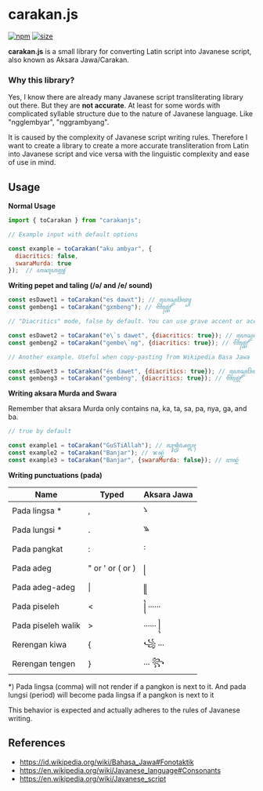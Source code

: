 # carakan.js

[![npm](https://img.shields.io/npm/v/carakanjs?color=green)](https://www.npmjs.com/package/carakanjs)
[![size](https://img.shields.io/github/repo-size/masnormen/carakanjs?color=green)](https://github.com/masnormen/carakanjs)

**carakan.js** is a small library for converting Latin script into Javanese script, also known as Aksara Jawa/Carakan.


### Why this library?

Yes, I know there are already many Javanese script transliterating library out there. But they are **not accurate**. At least for some words with complicated syllable structure due to the nature of Javanese language. Like "ngglembyar", "nggrambyang".

It is caused by the complexity of Javanese script writing rules. Therefore I want to create a library to create a more accurate transliteration from Latin into Javanese script and vice versa with the linguistic complexity and ease of use in mind.

## Usage

**Normal Usage**
```js
import { toCarakan } from "carakanjs";

// Example input with default options

const example = toCarakan("aku ambyar", {
  diacritics: false,
  swaraMurda: true
});  // ꦲꦏꦸꦲꦩ꧀ꦧꦾꦂ
```

**Writing pepet and taling (/ə/ and /e/ sound)**
```js
const esDawet1 = toCarakan("es dawxt"); // ꦲꦺꦱ꧀ꦢꦮꦼꦠ꧀
const gembeng1 = toCarakan("gxmbeng"); // ꦒꦼꦩ꧀ꦧꦺꦁ

// "Diacritics" mode, false by default. You can use grave accent or accented 'e'.

const esDawet2 = toCarakan("e\`s dawet", {diacritics: true}); // ꦲꦺꦱ꧀ꦢꦮꦼꦠ꧀
const gembeng2 = toCarakan("gembe\`ng", {diacritics: true}); // ꦒꦼꦩ꧀ꦧꦺꦁ

// Another example. Useful when copy-pasting from Wikipedia Basa Jawa

const esDawet3 = toCarakan("és dawet", {diacritics: true}); // ꦲꦺꦱ꧀ꦢꦮꦼꦠ꧀
const gembeng3 = toCarakan("gembéng", {diacritics: true}); // ꦒꦼꦩ꧀ꦧꦺꦁ
```

**Writing aksara Murda and Swara**

Remember that aksara Murda only contains na, ka, ta, sa, pa, nya, ga, and ba.
```js
// true by default

const example1 = toCarakan("GuSTiAllah"); // ꦓꦸꦯ꧀ꦡꦶꦄꦭ꧀ꦭꦃ
const example2 = toCarakan("Banjar"); // ꦨꦤ꧀ꦗꦂ
const example3 = toCarakan("Banjar", {swaraMurda: false}); // ꦧꦤ꧀ꦗꦂ
```

**Writing punctuations (pada)**

|Name              |Typed              |Aksara Jawa|
|------------------|-------------------|-----------|
|Pada lingsa *     |,                  |꧈          |
|Pada lungsi *     |.                  |꧉          |
|Pada pangkat      |:                  |꧇          |
|Pada adeg         |" or ' or ( or )  |꧊          |
|Pada adeg-adeg    |&#124;                |꧋         |
|Pada piseleh      |<                  |꧌ ......    |
|Pada piseleh walik|\>                  |...... ꧍     |
|Rerengan kiwa     |{                  |꧁ ...     |
|Rerengan tengen   |}                  |... ꧂      |

*) Pada lingsa (comma) will not render if a pangkon is next to it. And pada lungsi (period) will become pada lingsa if a pangkon is next to it

This behavior is expected and actually adheres to the rules of Javanese writing.

## References

- https://id.wikipedia.org/wiki/Bahasa_Jawa#Fonotaktik
- https://en.wikipedia.org/wiki/Javanese_language#Consonants
- https://en.wikipedia.org/wiki/Javanese_script

